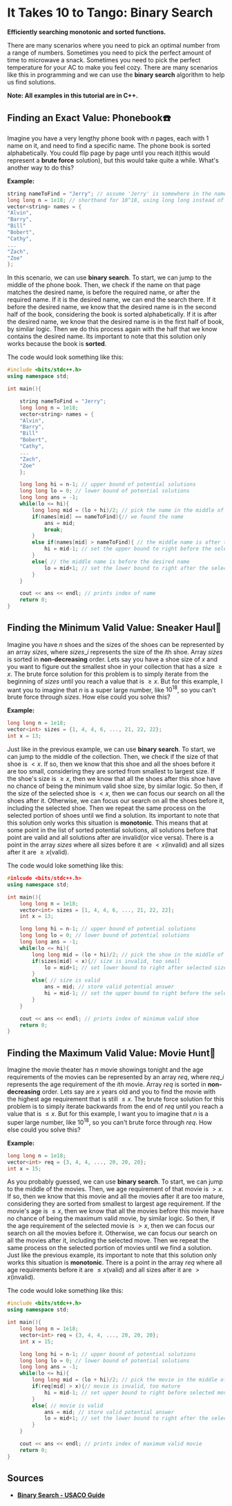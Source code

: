 # **It Takes 10 to Tango:** Binary Search
**Efficiently searching monotonic and sorted functions.**

There are many scenarios where you need to pick an optimal number from a range of numbers. Sometimes you need to pick the perfect amount of time to microwave a snack. Sometimes you need to pick the perfect temperature for your AC to make you feel cozy. There are many scenarios like this in programming and we can use the **binary search** algorithm to help us find solutions.

**Note: All examples in this tutorial are in C++.**

## Finding an Exact Value: Phonebook☎️ 
Imagine you have a very lengthy phone book with $n$ pages, each with 1 name on it, and need to find a specific name. The phone book is sorted alphabetically. You could flip page by page until you reach it(this would represent a **brute force** solution), but this would take quite a while. What's another way to do this?

**Example:**
```cpp
string nameToFind = "Jerry"; // assume 'Jerry' is somewhere in the names list
long long n = 1e18; // shorthand for 10^18, using long long instead of int because value is too large
vector<string> names = {
"Alvin",
"Barry",
"Bill"
"Bobert",
"Cathy",
...
"Zach",
"Zoe"
};
```

In this scenario, we can use **binary search**. To start, we can jump to the middle of the phone book. Then, we check if the name on that page matches the desired name, is before the required name, or after the required name. If it is the desired name, we can end the search there. If it before the desired name, we know that the desired name is in the second half of the book, considering the book is sorted alphabetically. If it is after the desired name, we know that the desired name is in the first half of book, by similar logic. Then we do this process again with the half that we know contains the desired name. Its important to note that this solution only works because the book is **sorted**.

The code would look something like this:
```cpp
#include <bits/stdc++.h>
using namespace std;

int main(){

    string nameToFind = "Jerry";
    long long n = 1e18;
    vector<string> names = {
    "Alvin",
    "Barry",
    "Bill"
    "Bobert",
    "Cathy",
    ...
    "Zach",
    "Zoe"
    };

    long long hi = n-1; // upper bound of potential solutions
    long long lo = 0; // lower bound of potential solutions
    long long ans = -1;
    while(lo <= hi){
        long long mid = (lo + hi)/2; // pick the name in the middle of the range, round down
        if(names[mid] == nameToFind){// we found the name
            ans = mid;
            break;
        }
        else if(names[mid] > nameToFind){ // the middle name is after the desired name
            hi = mid-1; // set the upper bound to right before the selected middle name, cutting off the second half potential solutions
        }
        else{ // the middle name is before the desired name
            lo = mid+1; // set the lower bound to right after the selected middle name, cutting off the first half of potential solutions
        }
    }

    cout << ans << endl; // prints index of name
    return 0;
}
```

## Finding the Minimum Valid Value: Sneaker Haul👟
Imagine you have $n$ shoes and the sizes of the shoes can be represented by an array $sizes$, where $sizes\_i$ represents the size of the $i$th shoe. Array $sizes$ is sorted in **non-decreasing** order. Lets say you have a shoe size of $x$ and you want to figure out the smallest shoe in your collection that has a size $\ge x$. The brute force solution for this problem is to simply iterate from the beginning of $sizes$ until you reach a value that is $\ge x$. But for this example, I want you to imagine that $n$ is a super large number, like $10^{18}$, so you can't brute force through $sizes$. How else could you solve this? 

**Example:**
```cpp
long long n = 1e18;
vector<int> sizes = {1, 4, 4, 6, ..., 21, 22, 22};
int x = 13;
```

Just like in the previous example, we can use **binary search**. To start, we can jump to the middle of the collection. Then, we check if the size of that shoe is $<x$. If so, then we know that this shoe and all the shoes before it are too small, considering they are sorted from smallest to largest size. If the shoe's size is $\ge x$, then we know that all the shoes after this shoe have no chance of being the minimum valid shoe size, by similar logic. So then, if the size of the selected shoe is $<x$, then we can focus our search on all the shoes after it. Otherwise, we can focus our search on all the shoes before it, including the selected shoe. Then we repeat the same process on the selected portion of shoes until we find a solution. Its important to note that this solution only works this situation is **monotonic**. This means that at some point in the list of sorted potential solutions, all solutions before that point are valid and all solutions after are invalid(or vice versa). There is a point in the array $sizes$ where all sizes before it are $<x$(invalid) and all sizes after it are $\ge x$(valid).

The code would loke something like this:
```cpp
#inlcude <bits/stdc++.h>
using namespace std;

int main(){
    long long n = 1e18;
    vector<int> sizes = [1, 4, 4, 6, ..., 21, 22, 22];
    int x = 13;

    long long hi = n-1; // upper bound of potential solutions
    long long lo = 0; // lower bound of potential solutions
    long long ans = -1;
    while(lo <= hi){
        long long mid = (lo + hi)/2; // pick the shoe in the middle of the range
        if(sizes[mid] < x){// size is invalid, too small
            lo = mid+1; // set lower bound to right after selected size, cutting off first half of potential solutions
        }
        else{ // size is valid
            ans = mid; // store valid potential answer
            hi = mid-1; // set the upper bound to right before the selected size, cutting off the second half potential solutions
        }
    }

    cout << ans << endl; // prints index of minimum valid shoe
    return 0;
}
```

## Finding the Maximum Valid Value: Movie Hunt🍿
Imagine the movie theater has $n$ movie showings tonight and the age requirements of the movies can be represented by an array $req$, where $req\_i$ represents the age requirement of the $i$th movie. Array $req$ is sorted in **non-decreasing** order. Lets say are $x$ years old and you to find the movie with the highest age requirement that is still $\le x$. The brute force solution for this problem is to simply iterate backwards from the end of $req$ until you reach a value that is $\le x$. But for this example, I want you to imagine that $n$ is a super large number, like $10^{18}$, so you can't brute force through $req$. How else could you solve this?

**Example:**
```cpp
long long n = 1e18;
vector<int> req = {3, 4, 4, ..., 20, 20, 20};
int x = 15;
```

As you probably guessed, we can use **binary search**. To start, we can jump to the middle of the movies. Then, we age requirement of that movie is $>x$. If so, then we know that this movie and all the movies after it are too mature, considering they are sorted from smallest to largest age requirement. If the movie's age is $\le x$, then we know that all the movies before this movie have no chance of being the maximum valid movie, by similar logic. So then, if the age requirement of the selected movie is $>x$, then we can focus our search on all the movies before it. Otherwise, we can focus our search on all the movies after it, including the selected move. Then we repeat the same process on the selected portion of movies until we find a solution. Just like the previous example, its important to note that this solution only works this situation is **monotonic**. There is a point in the array $req$ where all age requirements before it are $\le x$(valid) and all sizes after it are $> x$(invalid).

The code would loke something like this:
```cpp
#include <bits/stdc++.h>
using namespace std;

int main(){
    long long n = 1e18;
    vector<int> req = {3, 4, 4, ..., 20, 20, 20};
    int x = 15;

    long long hi = n-1; // upper bound of potential solutions
    long long lo = 0; // lower bound of potential solutions
    long long ans = -1;
    while(lo <= hi){
        long long mid = (lo + hi)/2; // pick the movie in the middle of the range
        if(req[mid] > x){// movie is invalid, too mature
            hi = mid-1; // set upper bound to right before selected movie, cutting off second half of potential solutions
        }
        else{ // movie is valid
            ans = mid; // store valid potential answer
            lo = mid+1; // set the lower bound to right after the selected movie, cutting off the first half potential solutions
        }
    }

    cout << ans << endl; // prints index of maximum valid movie
    return 0;
}
```
## Sources
- **[Binary Search - USACO Guide](https://usaco.guide/silver/binary-search)**